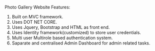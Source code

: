 Photo Gallery Website
Features: 
1.   Built on MVC framework.
2.   Uses DOT NET CORE.
3.   Uses Jquery, Bootstrap and HTML as front end.
4.   Uses Identity framework(customized) to store user credentials.
5.   Multi user Multirole based authentication system. 
6.   Saparate and centralised Admin Dashboard for admin related tasks. 
